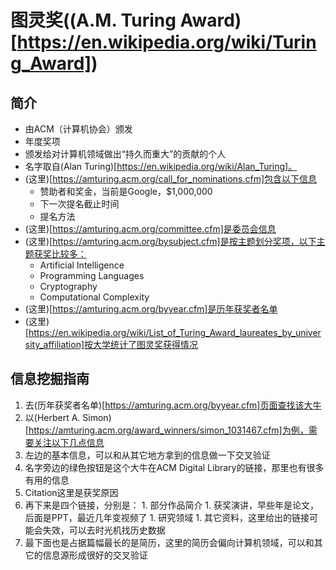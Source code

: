 # 图灵奖((A.M. Turing Award)[https://en.wikipedia.org/wiki/Turing_Award])

## 简介
- 由ACM（计算机协会）颁发
- 年度奖项
- 颁发给对计算机领域做出“持久而重大”的贡献的个人
- 名字取自(Alan Turing)[https://en.wikipedia.org/wiki/Alan_Turing]。
- (这里)[https://amturing.acm.org/call_for_nominations.cfm]包含以下信息
  - 赞助者和奖金，当前是Google，$1,000,000
  - 下一次提名截止时间
  - 提名方法
- (这里)[https://amturing.acm.org/committee.cfm]是委员会信息
- (这里)[https://amturing.acm.org/bysubject.cfm]是按主题划分奖项，以下主题获奖比较多：
  - Artificial Intelligence
  - Programming Languages
  - Cryptography
  - Computational Complexity
- (这里)[https://amturing.acm.org/byyear.cfm]是历年获奖者名单
- (这里)[https://en.wikipedia.org/wiki/List_of_Turing_Award_laureates_by_university_affiliation]按大学统计了图灵奖获得情况

## 信息挖掘指南
1. 去(历年获奖者名单)[https://amturing.acm.org/byyear.cfm]页面查找该大牛
1. 以(Herbert A. Simon)[https://amturing.acm.org/award_winners/simon_1031467.cfm]为例，需要关注以下几点信息
  1. 左边的基本信息，可以和从其它地方拿到的信息做一下交叉验证
  1. 名字旁边的绿色按钮是这个大牛在ACM Digital Library的链接，那里也有很多有用的信息
  1. Citation这里是获奖原因
  1. 再下来是四个链接，分别是：
    1. 部分作品简介
    1. 获奖演讲，早些年是论文，后面是PPT，最近几年变视频了
    1. 研究领域
    1. 其它资料，这里给出的链接可能会失效，可以去时光机找历史数据
  1. 最下面也是占据篇幅最长的是简历，这里的简历会偏向计算机领域，可以和其它的信息源形成很好的交叉验证